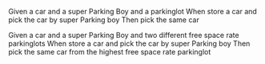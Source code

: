 Given a car and a super Parking Boy and a parkinglot
When store a car and pick the car by super Parking boy
Then pick the same car

Given a car and a super Parking Boy and two different free space rate parkinglots
When store a car and pick the car by super Parking boy
Then pick the same car from the highest free space rate parkinglot

